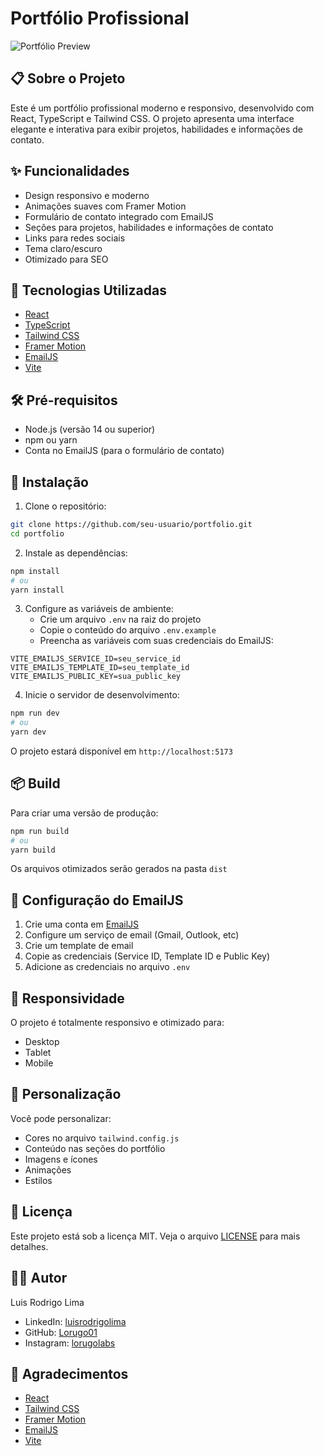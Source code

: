 # Portfólio Profissional

![Portfólio Preview](public/preview.png)

## 📋 Sobre o Projeto

Este é um portfólio profissional moderno e responsivo, desenvolvido com React, TypeScript e Tailwind CSS. O projeto apresenta uma interface elegante e interativa para exibir projetos, habilidades e informações de contato.

## ✨ Funcionalidades

- Design responsivo e moderno
- Animações suaves com Framer Motion
- Formulário de contato integrado com EmailJS
- Seções para projetos, habilidades e informações de contato
- Links para redes sociais
- Tema claro/escuro
- Otimizado para SEO

## 🚀 Tecnologias Utilizadas

- [React](https://reactjs.org/)
- [TypeScript](https://www.typescriptlang.org/)
- [Tailwind CSS](https://tailwindcss.com/)
- [Framer Motion](https://www.framer.com/motion/)
- [EmailJS](https://www.emailjs.com/)
- [Vite](https://vitejs.dev/)

## 🛠️ Pré-requisitos

- Node.js (versão 14 ou superior)
- npm ou yarn
- Conta no EmailJS (para o formulário de contato)

## 🔧 Instalação

1. Clone o repositório:
```bash
git clone https://github.com/seu-usuario/portfolio.git
cd portfolio
```

2. Instale as dependências:
```bash
npm install
# ou
yarn install
```

3. Configure as variáveis de ambiente:
   - Crie um arquivo `.env` na raiz do projeto
   - Copie o conteúdo do arquivo `.env.example`
   - Preencha as variáveis com suas credenciais do EmailJS:
```env
VITE_EMAILJS_SERVICE_ID=seu_service_id
VITE_EMAILJS_TEMPLATE_ID=seu_template_id
VITE_EMAILJS_PUBLIC_KEY=sua_public_key
```

4. Inicie o servidor de desenvolvimento:
```bash
npm run dev
# ou
yarn dev
```

O projeto estará disponível em `http://localhost:5173`

## 📦 Build

Para criar uma versão de produção:

```bash
npm run build
# ou
yarn build
```

Os arquivos otimizados serão gerados na pasta `dist`

## 🔧 Configuração do EmailJS

1. Crie uma conta em [EmailJS](https://www.emailjs.com/)
2. Configure um serviço de email (Gmail, Outlook, etc)
3. Crie um template de email
4. Copie as credenciais (Service ID, Template ID e Public Key)
5. Adicione as credenciais no arquivo `.env`

## 📱 Responsividade

O projeto é totalmente responsivo e otimizado para:
- Desktop
- Tablet
- Mobile

## 🎨 Personalização

Você pode personalizar:
- Cores no arquivo `tailwind.config.js`
- Conteúdo nas seções do portfólio
- Imagens e ícones
- Animações
- Estilos

## 📄 Licença

Este projeto está sob a licença MIT. Veja o arquivo [LICENSE](LICENSE) para mais detalhes.

## 👨‍💻 Autor

Luis Rodrigo Lima
- LinkedIn: [luisrodrigolima](https://www.linkedin.com/in/luisrodrigolima/)
- GitHub: [Lorugo01](https://github.com/Lorugo01)
- Instagram: [lorugolabs](https://www.instagram.com/lorugolabs/)

## 🙏 Agradecimentos

- [React](https://reactjs.org/)
- [Tailwind CSS](https://tailwindcss.com/)
- [Framer Motion](https://www.framer.com/motion/)
- [EmailJS](https://www.emailjs.com/)
- [Vite](https://vitejs.dev/)
